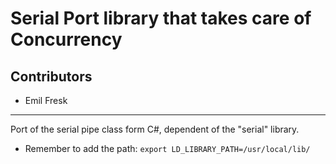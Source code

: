 # Serial Port library that takes care of Concurrency

## Contributors

* Emil Fresk

---

Port of the serial pipe class form C#, dependent of the "serial" library.
   * Remember to add the path: `export LD_LIBRARY_PATH=/usr/local/lib/`
